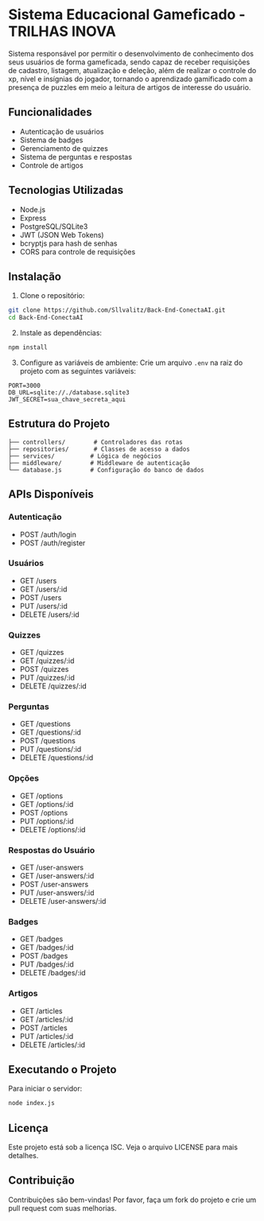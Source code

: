 # Sistema Educacional Gameficado - TRILHAS INOVA

Sistema responsável por permitir o desenvolvimento de conhecimento dos seus usuários de forma gameficada, sendo capaz de receber requisições de cadastro, listagem, atualização e deleção, além de realizar o controle do xp, nível e insígnias do jogador, tornando o aprendizado gamificado com a presença de puzzles em meio a leitura de artigos de interesse do usuário.


## Funcionalidades

- Autenticação de usuários
- Sistema de badges
- Gerenciamento de quizzes
- Sistema de perguntas e respostas
- Controle de artigos

## Tecnologias Utilizadas

- Node.js
- Express
- PostgreSQL/SQLite3
- JWT (JSON Web Tokens)
- bcryptjs para hash de senhas
- CORS para controle de requisições

## Instalação

1. Clone o repositório:
```bash
git clone https://github.com/Sllvalitz/Back-End-ConectaAI.git
cd Back-End-ConectaAI
```

2. Instale as dependências:
```bash
npm install
```

3. Configure as variáveis de ambiente:
Crie um arquivo `.env` na raiz do projeto com as seguintes variáveis:
```
PORT=3000
DB_URL=sqlite://./database.sqlite3
JWT_SECRET=sua_chave_secreta_aqui

```

## Estrutura do Projeto

```
├── controllers/        # Controladores das rotas
├── repositories/       # Classes de acesso a dados
├── services/          # Lógica de negócios
├── middleware/        # Middleware de autenticação
└── database.js        # Configuração do banco de dados
```

## APIs Disponíveis

### Autenticação
- POST /auth/login
- POST /auth/register

### Usuários
- GET /users
- GET /users/:id
- POST /users
- PUT /users/:id
- DELETE /users/:id

### Quizzes
- GET /quizzes
- GET /quizzes/:id
- POST /quizzes
- PUT /quizzes/:id
- DELETE /quizzes/:id

### Perguntas
- GET /questions
- GET /questions/:id
- POST /questions
- PUT /questions/:id
- DELETE /questions/:id

### Opções
- GET /options
- GET /options/:id
- POST /options
- PUT /options/:id
- DELETE /options/:id

### Respostas do Usuário
- GET /user-answers
- GET /user-answers/:id
- POST /user-answers
- PUT /user-answers/:id
- DELETE /user-answers/:id

### Badges
- GET /badges
- GET /badges/:id
- POST /badges
- PUT /badges/:id
- DELETE /badges/:id

### Artigos
- GET /articles
- GET /articles/:id
- POST /articles
- PUT /articles/:id
- DELETE /articles/:id

## Executando o Projeto

Para iniciar o servidor:
```bash
node index.js
```

## Licença

Este projeto está sob a licença ISC. Veja o arquivo LICENSE para mais detalhes.

## Contribuição

Contribuições são bem-vindas! Por favor, faça um fork do projeto e crie um pull request com suas melhorias.
